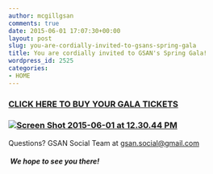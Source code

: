 ```yaml
---
author: mcgillgsan
comments: true
date: 2015-06-01 17:07:30+00:00
layout: post
slug: you-are-cordially-invited-to-gsans-spring-gala
title: You are cordially invited to GSAN's Spring Gala!
wordpress_id: 2525
categories:
- HOME
---
```


### [CLICK HERE TO BUY YOUR GALA TICKETS](https://www.eventbrite.ca/e/gsan-spring-gala-tickets-16596110413)





### [![Screen Shot 2015-06-01 at 12.30.44 PM](https://gsaneuro.files.wordpress.com/2013/02/screen-shot-2015-06-01-at-12-30-44-pm.png?w=224)](https://gsaneuro.files.wordpress.com/2013/02/screen-shot-2015-06-01-at-12-30-44-pm.png)





Questions? GSAN Social Team at gsan.social@gmail.com





#####  We hope to see you there!
